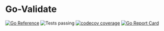 # Go-Validate

[![Go Reference](https://pkg.go.dev/badge/github.com/DTreshy/go-validate.svg)](https://pkg.go.dev/github.com/DTreshy/go-validate)
![Tests passing](https://github.com/DTreshy/go-validate/actions/workflows/tests.yml/badge.svg)
[![codecov coverage](https://codecov.io/gh/DTreshy/go-validate/branch/master/graph/badge.svg?token=78Y7QM6LGG)](https://codecov.io/gh/DTreshy/go-validate)
[![Go Report Card](https://goreportcard.com/badge/github.com/DTreshy/go-validate)](https://goreportcard.com/report/github.com/DTreshy/go-validate)
